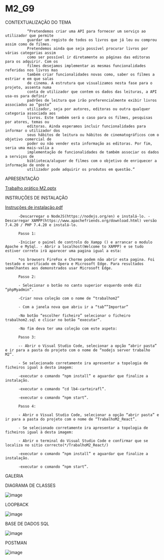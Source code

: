 # M2_G9
CONTEXTUALIZAÇÃO DO TEMA

              “Pretendemos criar uma API para fornecer um serviço ao utilizador que permite 
              guardar um registo de todos os livros que já leu ou comprou assim como de filmes. 
              Pretendemos ainda que seja possível procurar livros por várias categorias assim 
              como ser possível ir diretamente as páginas das editoras para os adquirir. Com os 
              filmes desejamos implementar as mesmas funcionalidades referidas nos livros mas 
              também criar funcionalidades novas como, saber os filmes a estriar e em que salas 
              de cinema. A estrutura que visualizamos nesta fase para o projeto, assenta numa 
              conta de utilizador que contem os dados das leituras, a API usa-os para definir 
              padrões de leitura que irão preferencialmente exibir livros associados ao “gosto” 
              utilizador, seja por autores, editoras ou outra qualquer categoria associada aos 
              livros. Este também será o caso para os filmes, pesquisas por atores, temas ou 
              editoras. Ainda esperamos incluir funcionalidades para informar o utilizador dos 
              seus hábitos de leitura ou hábitos de cinematográficos com o objetivo comercial de 
              poder ou não vender esta informação as editoras. Por fim, seria uma mais-valia a 
              implementação de funcionalidades de também associar os dados a serviços de 
              biblioteca/aluguer de filmes com o objetivo de enriquecer a informação de onde o 
              utilizador pode adquirir os produtos em questão.”

APRESENTAÇÃO

[Trabalho prático M2.pptx](https://github.com/4blackfyre/M2_G9/files/6685777/Trabalho.pratico.M2.pptx)


INSTRUÇÕES DE INSTALAÇÃO

[Instruções de instalação.pdf](https://github.com/4blackfyre/M2_G9/files/6685796/Instrucoes.de.instalacao.pdf)

          -Descarregar o NodeJS(https://nodejs.org/en) e instalá-lo. -Descarregar XAMPP(https://www.apachefriends.org/download.html) versão 7.4.20 / PHP 7.4.20 e instalá-lo.

          Passo 1:

          -Iniciar o painel de controlo do Xampp () e arrancar o modulo Apache e MySql. - Abrir a localhost(Welcome to XAMPP) e se tudo estiver correto irá aparecer uma pagina igual a esta:

          *os browsers FireFox e Chorme podem não abrir esta pagina. Foi testado e verificado em Opera e Microsoft Edge. Para resultados semelhantes aos demonstrados usar Microsoft Edge.

          Passo 2:

          - Selecionar o botão no canto superior esquerdo onde diz “phpMyadmin”.

          -Criar nova coleção com o nome de “trabalhom2”

          - Com a janela nova que abriu ir a “tab””Importar”

          -No botão “escolher ficheiro” selecionar o ficheiro trabalhom2.sql e clicar no botão “executar”.

          -No fim deva ter uma coleção com este aspeto:

          Passo 3:

          -- Abrir o Visual Studio Code, selecionar a opção “abrir pasta” e ir para a pasta do projeto com o nome de “nodejs server trabalho M2”.

          - Se selecionado corretamente ira apresentar a topologia de ficheiros igual à desta imagem:

          -executar o comando “npm install” e aguardar que finalize a instalação.

          -executar o comando “cd lb4-carteirafl”.

          -executar o comando “npm start”.

          Passo 4:

          - Abrir o Visual Studio Code, selecionar a opção “abrir pasta” e ir para a pasta do projeto com o nome de “TrabalhoM2_React”.

          - Se selecionado corretamente ira apresentar a topologia de ficheiros igual à desta imagem:

          - Abrir o terminal do Visual Studio Code e confirmar que se localiza no sitio correcto(*/TrabalhoM2_React/)

          -executar o comando “npm install” e aguardar que finalize a instalação.

          -executar o comando “npm start”.
          
          
          
          
          
GALERIA



DIAGRAMA DE CLASSES

![image](https://user-images.githubusercontent.com/48681586/122747197-b047a980-d282-11eb-9219-d3c20b48a40c.png)


LOOPBACK

![image](https://user-images.githubusercontent.com/48681586/122747287-cce3e180-d282-11eb-9c42-d8806a03622c.png)


BASE DE DADOS SQL

![image](https://user-images.githubusercontent.com/48681586/122747244-bfc6f280-d282-11eb-9cb5-e4ad195ec2b4.png)

POSTMAN

![image](https://user-images.githubusercontent.com/48681586/122747348-dcfbc100-d282-11eb-9066-bd137888dfa1.png)



